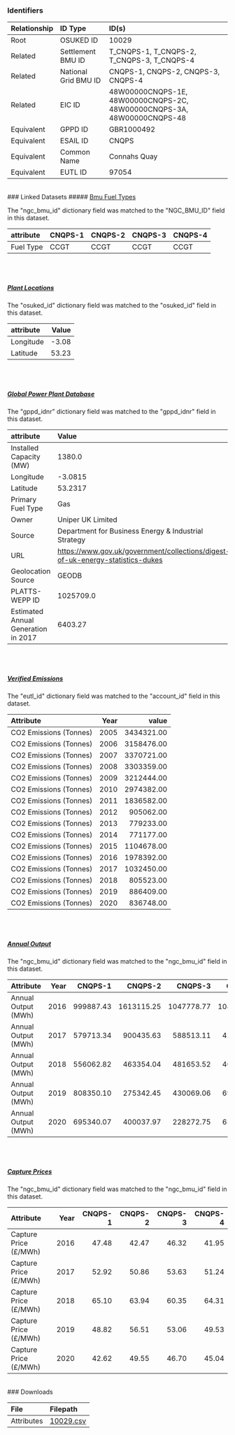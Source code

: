 ### Identifiers

| Relationship   | ID Type              | ID(s)                                                                  |
|:---------------|:---------------------|:-----------------------------------------------------------------------|
| Root           | OSUKED ID            | 10029                                                                  |
| Related        | Settlement BMU ID    | T_CNQPS-1, T_CNQPS-2, T_CNQPS-3, T_CNQPS-4                             |
| Related        | National Grid BMU ID | CNQPS-1, CNQPS-2, CNQPS-3, CNQPS-4                                     |
| Related        | EIC ID               | 48W00000CNQPS-1E, 48W00000CNQPS-2C, 48W00000CNQPS-3A, 48W00000CNQPS-48 |
| Equivalent     | GPPD ID              | GBR1000492                                                             |
| Equivalent     | ESAIL ID             | CNQPS                                                                  |
| Equivalent     | Common Name          | Connahs Quay                                                           |
| Equivalent     | EUTL ID              | 97054                                                                  |

<br>
### Linked Datasets
##### <a href="https://raw.githubusercontent.com/OSUKED/Dictionary-Datasets/main/datasets/bmu-fuel-types/datapackage.json">Bmu Fuel Types</a>



The "ngc_bmu_id" dictionary field was matched to the "NGC_BMU_ID" field in this dataset.

| attribute   | CNQPS-1   | CNQPS-2   | CNQPS-3   | CNQPS-4   |
|:------------|:----------|:----------|:----------|:----------|
| Fuel Type   | CCGT      | CCGT      | CCGT      | CCGT      |

<br><br>
##### <a href="https://raw.githubusercontent.com/OSUKED/Dictionary-Datasets/main/datasets/plant-locations/datapackage.json">Plant Locations</a>



The "osuked_id" dictionary field was matched to the "osuked_id" field in this dataset.

| attribute   |   Value |
|:------------|--------:|
| Longitude   |   -3.08 |
| Latitude    |   53.23 |

<br><br>
##### <a href="https://raw.githubusercontent.com/OSUKED/Dictionary-Datasets/main/datasets/global-power-plant-database/datapackage.json">Global Power Plant Database</a>



The "gppd_idnr" dictionary field was matched to the "gppd_idnr" field in this dataset.

| attribute                           | Value                                                                          |
|:------------------------------------|:-------------------------------------------------------------------------------|
| Installed Capacity (MW)             | 1380.0                                                                         |
| Longitude                           | -3.0815                                                                        |
| Latitude                            | 53.2317                                                                        |
| Primary Fuel Type                   | Gas                                                                            |
| Owner                               | Uniper UK Limited                                                              |
| Source                              | Department for Business Energy & Industrial Strategy                           |
| URL                                 | https://www.gov.uk/government/collections/digest-of-uk-energy-statistics-dukes |
| Geolocation Source                  | GEODB                                                                          |
| PLATTS-WEPP ID                      | 1025709.0                                                                      |
| Estimated Annual Generation in 2017 | 6403.27                                                                        |

<br><br>
##### <a href="https://raw.githubusercontent.com/OSUKED/Dictionary-Datasets/main/datasets/verified-emissions/datapackage.json">Verified Emissions</a>



The "eutl_id" dictionary field was matched to the "account_id" field in this dataset.

| Attribute              |   Year |      value |
|:-----------------------|-------:|-----------:|
| CO2 Emissions (Tonnes) |   2005 | 3434321.00 |
| CO2 Emissions (Tonnes) |   2006 | 3158476.00 |
| CO2 Emissions (Tonnes) |   2007 | 3370721.00 |
| CO2 Emissions (Tonnes) |   2008 | 3303359.00 |
| CO2 Emissions (Tonnes) |   2009 | 3212444.00 |
| CO2 Emissions (Tonnes) |   2010 | 2974382.00 |
| CO2 Emissions (Tonnes) |   2011 | 1836582.00 |
| CO2 Emissions (Tonnes) |   2012 |  905062.00 |
| CO2 Emissions (Tonnes) |   2013 |  779233.00 |
| CO2 Emissions (Tonnes) |   2014 |  771177.00 |
| CO2 Emissions (Tonnes) |   2015 | 1104678.00 |
| CO2 Emissions (Tonnes) |   2016 | 1978392.00 |
| CO2 Emissions (Tonnes) |   2017 | 1032450.00 |
| CO2 Emissions (Tonnes) |   2018 |  805523.00 |
| CO2 Emissions (Tonnes) |   2019 |  886409.00 |
| CO2 Emissions (Tonnes) |   2020 |  836748.00 |

<br><br>
##### <a href="https://raw.githubusercontent.com/OSUKED/Dictionary-Datasets/main/datasets/annual-output/datapackage.json">Annual Output</a>



The "ngc_bmu_id" dictionary field was matched to the "ngc_bmu_id" field in this dataset.

| Attribute           |   Year |   CNQPS-1 |    CNQPS-2 |    CNQPS-3 |    CNQPS-4 |
|:--------------------|-------:|----------:|-----------:|-----------:|-----------:|
| Annual Output (MWh) |   2016 | 999887.43 | 1613115.25 | 1047778.77 | 1084023.55 |
| Annual Output (MWh) |   2017 | 579713.34 |  900435.63 |  588513.11 |  427931.85 |
| Annual Output (MWh) |   2018 | 556062.82 |  463354.04 |  481653.52 |  404696.44 |
| Annual Output (MWh) |   2019 | 808350.10 |  275342.45 |  430069.06 |  693619.92 |
| Annual Output (MWh) |   2020 | 695340.07 |  400037.97 |  228272.75 |  636543.18 |

<br><br>
##### <a href="https://raw.githubusercontent.com/OSUKED/Dictionary-Datasets/main/datasets/capture-prices/datapackage.json">Capture Prices</a>



The "ngc_bmu_id" dictionary field was matched to the "ngc_bmu_id" field in this dataset.

| Attribute             |   Year |   CNQPS-1 |   CNQPS-2 |   CNQPS-3 |   CNQPS-4 |
|:----------------------|-------:|----------:|----------:|----------:|----------:|
| Capture Price (£/MWh) |   2016 |     47.48 |     42.47 |     46.32 |     41.95 |
| Capture Price (£/MWh) |   2017 |     52.92 |     50.86 |     53.63 |     51.24 |
| Capture Price (£/MWh) |   2018 |     65.10 |     63.94 |     60.35 |     64.31 |
| Capture Price (£/MWh) |   2019 |     48.82 |     56.51 |     53.06 |     49.53 |
| Capture Price (£/MWh) |   2020 |     42.62 |     49.55 |     46.70 |     45.04 |


<br>
### Downloads


| File       | Filepath                                                                              |
|:-----------|:--------------------------------------------------------------------------------------|
| Attributes | [10029.csv](https://osuked.github.io/Power-Station-Dictionary/object_attrs/10029.csv) |
